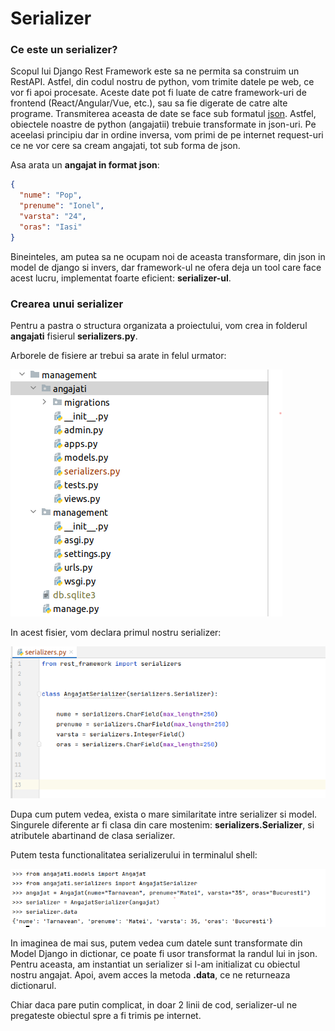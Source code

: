 # Serializer

### Ce este un serializer?

Scopul lui Django Rest Framework este sa ne permita sa construim un RestAPI. Astfel, din codul nostru
de python, vom trimite datele pe web, ce vor fi apoi procesate. Aceste date pot fi luate de catre framework-uri
de frontend (React/Angular/Vue, etc.), sau sa fie digerate de catre alte programe. Transmiterea aceasta
de date se face sub formatul [json](https://www.w3schools.com/js/js_json_intro.asp). Astfel,
obiectele noastre de python (angajatii) trebuie transformate in json-uri. Pe aceelasi principiu dar in ordine
inversa, vom primi de pe internet request-uri ce ne vor cere sa cream angajati, tot sub forma de json.

Asa arata un **angajat in format json**:

```json
{
  "nume": "Pop",
  "prenume": "Ionel",
  "varsta": "24",
  "oras": "Iasi"
}
```

Bineinteles, am putea sa ne ocupam noi de aceasta transformare, din json in model de django si invers,
dar framework-ul ne ofera deja un tool care face acest lucru, implementat foarte eficient: **serializer-ul**.

### Crearea unui serializer

Pentru a pastra o structura organizata a proiectului, vom crea in folderul **angajati** fisierul **serializers.py**.

Arborele de fisiere ar trebui sa arate in felul urmator:

![img: Serializers file structure](/images/serializers_file_structure.png)


In acest fisier, vom declara primul nostru serializer:

![img: Serializers: declaration](/images/serializer_declaration.png)

Dupa cum putem vedea, exista o mare similaritate intre serializer si model. Singurele diferente ar fi clasa din care mostenim:
**serializers.Serializer**, si atributele abartinand de clasa serializer.


Putem testa functionalitatea serializerului in terminalul shell:

![img: Serializers: first contact](/images/serializer_first_contact.png)



In imaginea de mai sus, putem vedea cum datele sunt transformate din Model Django in dictionar, ce poate fi usor transformat la randul lui in json.
Pentru aceasta, am instantiat un serializer si l-am initializat cu obiectul nostru angajat.
Apoi, avem acces la metoda **.data**, ce ne returneaza dictionarul.

Chiar daca pare putin complicat, in doar 2 linii de cod, serializer-ul ne pregateste obiectul spre a fi trimis pe internet.





